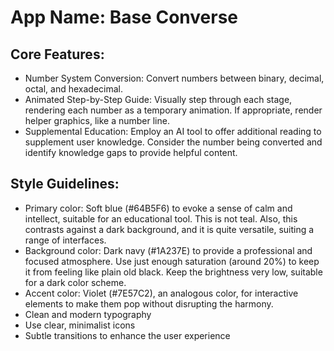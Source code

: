 # **App Name**: Base Converse

## Core Features:

- Number System Conversion: Convert numbers between binary, decimal, octal, and hexadecimal.
- Animated Step-by-Step Guide: Visually step through each stage, rendering each number as a temporary animation. If appropriate, render helper graphics, like a number line.
- Supplemental Education: Employ an AI tool to offer additional reading to supplement user knowledge. Consider the number being converted and identify knowledge gaps to provide helpful content.

## Style Guidelines:

- Primary color: Soft blue (#64B5F6) to evoke a sense of calm and intellect, suitable for an educational tool. This is not teal. Also, this contrasts against a dark background, and it is quite versatile, suiting a range of interfaces.
- Background color: Dark navy (#1A237E) to provide a professional and focused atmosphere. Use just enough saturation (around 20%) to keep it from feeling like plain old black. Keep the brightness very low, suitable for a dark color scheme.
- Accent color: Violet (#7E57C2), an analogous color, for interactive elements to make them pop without disrupting the harmony.
- Clean and modern typography
- Use clear, minimalist icons
- Subtle transitions to enhance the user experience